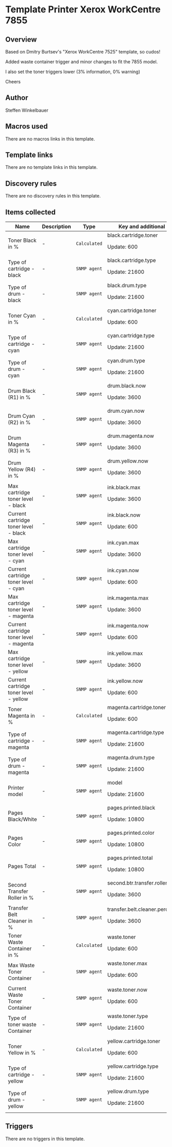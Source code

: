 # Template Printer Xerox WorkCentre 7855

## Overview

Based on Dmitry Burtsev's "Xerox WorkCentre 7525" template, so cudos!


Added waste container trigger and minor changes to fit the 7855 model.


I also set the toner triggers lower (3% information, 0% warning)


Cheers



## Author

Steffen Winkelbauer

## Macros used

There are no macros links in this template.

## Template links

There are no template links in this template.

## Discovery rules

There are no discovery rules in this template.

## Items collected

|Name|Description|Type|Key and additional info|
|----|-----------|----|----|
|Toner Black in %|<p>-</p>|`Calculated`|black.cartridge.toner<p>Update: 600</p>|
|Type of cartridge - black|<p>-</p>|`SNMP agent`|black.cartridge.type<p>Update: 21600</p>|
|Type of drum - black|<p>-</p>|`SNMP agent`|black.drum.type<p>Update: 21600</p>|
|Toner Cyan in %|<p>-</p>|`Calculated`|cyan.cartridge.toner<p>Update: 600</p>|
|Type of cartridge - cyan|<p>-</p>|`SNMP agent`|cyan.cartridge.type<p>Update: 21600</p>|
|Type of drum - cyan|<p>-</p>|`SNMP agent`|cyan.drum.type<p>Update: 21600</p>|
|Drum Black (R1) in %|<p>-</p>|`SNMP agent`|drum.black.now<p>Update: 3600</p>|
|Drum Cyan (R2) in %|<p>-</p>|`SNMP agent`|drum.cyan.now<p>Update: 3600</p>|
|Drum Magenta (R3)  in %|<p>-</p>|`SNMP agent`|drum.magenta.now<p>Update: 3600</p>|
|Drum Yellow (R4) in %|<p>-</p>|`SNMP agent`|drum.yellow.now<p>Update: 3600</p>|
|Max cartridge toner level - black|<p>-</p>|`SNMP agent`|ink.black.max<p>Update: 3600</p>|
|Current cartridge toner level - black|<p>-</p>|`SNMP agent`|ink.black.now<p>Update: 600</p>|
|Max cartridge toner level - cyan|<p>-</p>|`SNMP agent`|ink.cyan.max<p>Update: 3600</p>|
|Current cartridge toner level - cyan|<p>-</p>|`SNMP agent`|ink.cyan.now<p>Update: 600</p>|
|Max cartridge toner level - magenta|<p>-</p>|`SNMP agent`|ink.magenta.max<p>Update: 3600</p>|
|Current cartridge toner level - magenta|<p>-</p>|`SNMP agent`|ink.magenta.now<p>Update: 600</p>|
|Max cartridge toner level - yellow|<p>-</p>|`SNMP agent`|ink.yellow.max<p>Update: 3600</p>|
|Current cartridge toner level - yellow|<p>-</p>|`SNMP agent`|ink.yellow.now<p>Update: 600</p>|
|Toner Magenta in %|<p>-</p>|`Calculated`|magenta.cartridge.toner<p>Update: 600</p>|
|Type of cartridge - magenta|<p>-</p>|`SNMP agent`|magenta.cartridge.type<p>Update: 21600</p>|
|Type of drum - magenta|<p>-</p>|`SNMP agent`|magenta.drum.type<p>Update: 21600</p>|
|Printer model|<p>-</p>|`SNMP agent`|model<p>Update: 21600</p>|
|Pages Black/White|<p>-</p>|`SNMP agent`|pages.printed.black<p>Update: 10800</p>|
|Pages Color|<p>-</p>|`SNMP agent`|pages.printed.color<p>Update: 10800</p>|
|Pages Total|<p>-</p>|`SNMP agent`|pages.printed.total<p>Update: 10800</p>|
|Second Transfer Roller in %|<p>-</p>|`SNMP agent`|second.btr.transfer.roller.percent<p>Update: 3600</p>|
|Transfer Belt Cleaner in %|<p>-</p>|`SNMP agent`|transfer.belt.cleaner.percent<p>Update: 3600</p>|
|Toner Waste Container in %|<p>-</p>|`Calculated`|waste.toner<p>Update: 600</p>|
|Max Waste Toner Container|<p>-</p>|`SNMP agent`|waste.toner.max<p>Update: 600</p>|
|Current Waste Toner Container|<p>-</p>|`SNMP agent`|waste.toner.now<p>Update: 600</p>|
|Type of toner waste Container|<p>-</p>|`SNMP agent`|waste.toner.type<p>Update: 21600</p>|
|Toner Yellow in %|<p>-</p>|`Calculated`|yellow.cartridge.toner<p>Update: 600</p>|
|Type of cartridge - yellow|<p>-</p>|`SNMP agent`|yellow.cartridge.type<p>Update: 21600</p>|
|Type of drum - yellow|<p>-</p>|`SNMP agent`|yellow.drum.type<p>Update: 21600</p>|
## Triggers

There are no triggers in this template.

